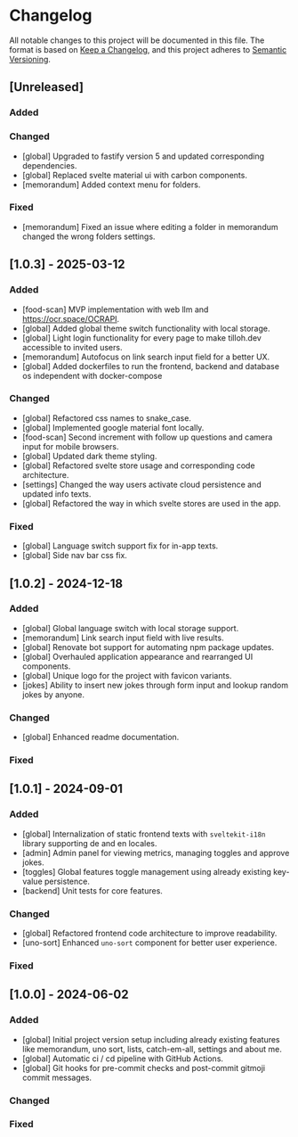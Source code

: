 # Changelog

All notable changes to this project will be documented in this file.
The format is based on [Keep a Changelog](https://keepachangelog.com/en/1.0.0/),
and this project adheres to [Semantic Versioning](https://semver.org/spec/v2.0.0.html).

## [Unreleased]

### Added

### Changed

- [global] Upgraded to fastify version 5 and updated corresponding dependencies.
- [global] Replaced svelte material ui with carbon components.
- [memorandum] Added context menu for folders.

### Fixed

- [memorandum] Fixed an issue where editing a folder in memorandum changed the wrong folders settings.

## [1.0.3] - 2025-03-12

### Added
- [food-scan] MVP implementation with web llm and https://ocr.space/OCRAPI.
- [global] Added global theme switch functionality with local storage.
- [global] Light login functionality for every page to make tilloh.dev accessible to invited users.
- [memorandum] Autofocus on link search input field for a better UX.
- [global] Added dockerfiles to run the frontend, backend and database os independent with docker-compose

### Changed
- [global] Refactored css names to snake_case.
- [global] Implemented google material font locally.
- [food-scan] Second increment with follow up questions and camera input for mobile browsers.
- [global] Updated dark theme styling.
- [global] Refactored svelte store usage and corresponding code architecture.
- [settings] Changed the way users activate cloud persistence and updated info texts.
- [global] Refactored the way in which svelte stores are used in the app.

### Fixed
- [global] Language switch support fix for in-app texts.
- [global] Side nav bar css fix.

## [1.0.2] - 2024-12-18

### Added
- [global] Global language switch with local storage support.
- [memorandum] Link search input field with live results.
- [global] Renovate bot support for automating npm package updates.
- [global] Overhauled application appearance and rearranged UI components.
- [global] Unique logo for the project with favicon variants.
- [jokes] Ability to insert new jokes through form input and lookup random jokes by anyone.

### Changed
- [global] Enhanced readme documentation.

### Fixed

## [1.0.1] - 2024-09-01

### Added
- [global] Internalization of static frontend texts with `sveltekit-i18n` library supporting de and en locales.
- [admin] Admin panel for viewing metrics, managing toggles and approve jokes.
- [toggles] Global features toggle management using already existing key-value persistence.
- [backend] Unit tests for core features.

### Changed
- [global] Refactored frontend code architecture to improve readability.
- [uno-sort] Enhanced `uno-sort` component for better user experience.

### Fixed

## [1.0.0] - 2024-06-02

### Added
- [global] Initial project version setup including already existing features like memorandum, uno sort, lists, catch-em-all, settings and about me.
- [global] Automatic ci / cd pipeline with GitHub Actions.
- [global] Git hooks for pre-commit checks and post-commit gitmoji commit messages.

### Changed

### Fixed
